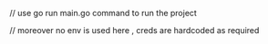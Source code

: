 // use go run main.go command to run the project

// moreover no env is used here , creds are hardcoded as required